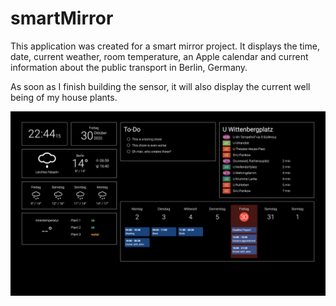 # smartMirror
This application was created for a smart mirror project. It displays the time, date, current weather, room temperature, an Apple calendar and current information about the public transport in Berlin, Germany. 

As soon as I finish building the sensor, it will also display the current well being of my house plants.

![picture](webfiles/assets/images/readme_preview.png)
